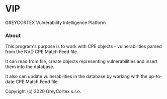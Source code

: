 # VIP
GREYCORTEX Vulnerability Intelligence Platform

### About
This program's purpose is to work with CPE objects - vulnerabilities parsed from the NVD CPE Match Feed file.

It can read from file, create objects representing vulnerabilities and insert them into the database.

It also can update vulnerabilities in the database by working with the up-to-date CPE Match Feed file.


Copyright (c) 2020 GreyCortex s.r.o.
